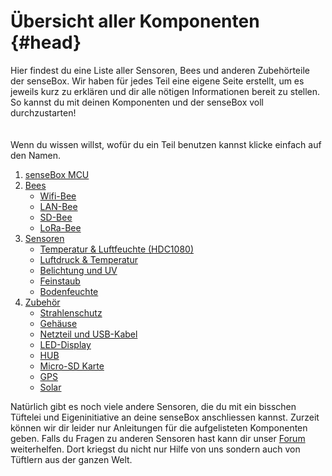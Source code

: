 # Übersicht aller Komponenten {#head}
<div class="description">Hier findest du eine Liste aller Sensoren, Bees und anderen Zubehörteile der senseBox. Wir haben für jedes Teil eine eigene Seite erstellt, um es jeweils kurz zu erklären und dir alle nötigen Informationen bereit zu stellen. So kannst du mit deinen Komponenten und der senseBox voll durchzustarten! </div>

<div class="line">
    <br>
    <br>
</div>

<div class="box_info">
    <i class="fa fa-info fa-fw" aria-hidden="true" style="color: #42acf3;"></i>
   Wenn du wissen willst, wofür du ein Teil benutzen kannst klicke einfach auf den Namen.
</div>

1. [senseBox MCU](sensebox-mcu.md)
2. [Bees](bees/README.md)
    + [Wifi-Bee](bees/wifi.md)
    + [LAN-Bee](bees/lan.md)
    + [SD-Bee](bees/sd.md)
    + [LoRa-Bee](bees/lora.md)
3. [Sensoren](sensoren/README.md)
    + [Temperatur & Luftfeuchte (HDC1080)](sensoren/hdc1080.md)
    + [Luftdruck & Temperatur](sensoren/luftdruck-temperatur.md)
    + [Belichtung und UV](sensoren/belichtung-und-uv.md)
    + [Feinstaub](sensoren/feinstaub.md)
    + [Bodenfeuchte](sensoren/bodenfeuchte.md)
4. [Zubehör](zubehoer/README.md)
    + [Strahlenschutz](zubehoer/strahlenschutz.md)
    + [Gehäuse](zubehoer/gehaeuse.md)
    + [Netzteil und USB-Kabel](zubehoer/netzteil-und-usb-kabel.md)
    + [LED-Display](zubehoer/led-display.md)
    + [HUB](zubehoer/hub.md)
    + [Micro-SD Karte](zubehoer/micro-sd-karte.md)
    + [GPS](zubehoer/gps.md)
    + [Solar](zubehoer/solarzelle.md)

Natürlich gibt es noch viele andere Sensoren, die du mit ein bisschen Tüftelei und Eigeninitiative an deine senseBox anschliessen kannst. Zurzeit können wir dir leider nur Anleitungen für die aufgelisteten Komponenten geben. Falls du Fragen zu anderen Sensoren hast kann dir unser [Forum](https://forum.sensebox.de/) weiterhelfen. Dort kriegst du nicht nur Hilfe von uns sondern auch von Tüftlern aus der ganzen Welt. 

